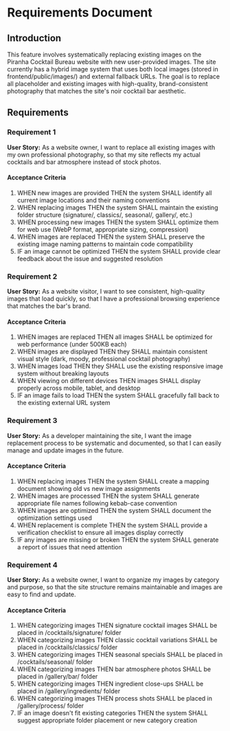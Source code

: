 # Requirements Document

## Introduction

This feature involves systematically replacing existing images on the Piranha Cocktail Bureau website with new user-provided images. The site currently has a hybrid image system that uses both local images (stored in frontend/public/images/) and external fallback URLs. The goal is to replace all placeholder and existing images with high-quality, brand-consistent photography that matches the site's noir cocktail bar aesthetic.

## Requirements

### Requirement 1

**User Story:** As a website owner, I want to replace all existing images with my own professional photography, so that my site reflects my actual cocktails and bar atmosphere instead of stock photos.

#### Acceptance Criteria

1. WHEN new images are provided THEN the system SHALL identify all current image locations and their naming conventions
2. WHEN replacing images THEN the system SHALL maintain the existing folder structure (signature/, classics/, seasonal/, gallery/, etc.)
3. WHEN processing new images THEN the system SHALL optimize them for web use (WebP format, appropriate sizing, compression)
4. WHEN images are replaced THEN the system SHALL preserve the existing image naming patterns to maintain code compatibility
5. IF an image cannot be optimized THEN the system SHALL provide clear feedback about the issue and suggested resolution

### Requirement 2

**User Story:** As a website visitor, I want to see consistent, high-quality images that load quickly, so that I have a professional browsing experience that matches the bar's brand.

#### Acceptance Criteria

1. WHEN images are replaced THEN all images SHALL be optimized for web performance (under 500KB each)
2. WHEN images are displayed THEN they SHALL maintain consistent visual style (dark, moody, professional cocktail photography)
3. WHEN images load THEN they SHALL use the existing responsive image system without breaking layouts
4. WHEN viewing on different devices THEN images SHALL display properly across mobile, tablet, and desktop
5. IF an image fails to load THEN the system SHALL gracefully fall back to the existing external URL system

### Requirement 3

**User Story:** As a developer maintaining the site, I want the image replacement process to be systematic and documented, so that I can easily manage and update images in the future.

#### Acceptance Criteria

1. WHEN replacing images THEN the system SHALL create a mapping document showing old vs new image assignments
2. WHEN images are processed THEN the system SHALL generate appropriate file names following kebab-case convention
3. WHEN images are optimized THEN the system SHALL document the optimization settings used
4. WHEN replacement is complete THEN the system SHALL provide a verification checklist to ensure all images display correctly
5. IF any images are missing or broken THEN the system SHALL generate a report of issues that need attention

### Requirement 4

**User Story:** As a website owner, I want to organize my images by category and purpose, so that the site structure remains maintainable and images are easy to find and update.

#### Acceptance Criteria

1. WHEN categorizing images THEN signature cocktail images SHALL be placed in /cocktails/signature/ folder
2. WHEN categorizing images THEN classic cocktail variations SHALL be placed in /cocktails/classics/ folder  
3. WHEN categorizing images THEN seasonal specials SHALL be placed in /cocktails/seasonal/ folder
4. WHEN categorizing images THEN bar atmosphere photos SHALL be placed in /gallery/bar/ folder
5. WHEN categorizing images THEN ingredient close-ups SHALL be placed in /gallery/ingredients/ folder
6. WHEN categorizing images THEN process shots SHALL be placed in /gallery/process/ folder
7. IF an image doesn't fit existing categories THEN the system SHALL suggest appropriate folder placement or new category creation